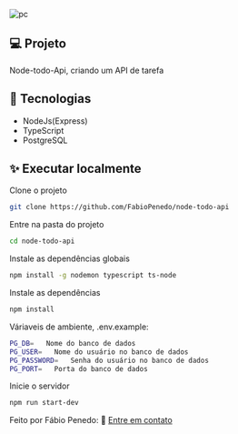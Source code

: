 ![pc](https://user-images.githubusercontent.com/82732587/155041575-8afb2300-26f6-4cf1-a9fb-733b4c9d7770.gif)


## 💻 Projeto

Node-todo-Api, criando um API de tarefa 

## 🧱 Tecnologias

+ NodeJs(Express)
+ TypeScript
+ PostgreSQL

## ✨ Executar localmente

Clone o projeto

```bash
git clone https://github.com/FabioPenedo/node-todo-api
```

Entre na pasta do projeto

```bash
cd node-todo-api
```

Instale as dependências globais

```bash
npm install -g nodemon typescript ts-node
```

Instale as dependências

```bash
npm install
```

Váriaveis de ambiente, .env.example: 

```bash
PG_DB=   Nome do banco de dados
PG_USER=   Nome do usuário no banco de dados
PG_PASSWORD=   Senha do usuário no banco de dados
PG_PORT=   Porta do banco de dados
```

Inicie o servidor

```bash
npm run start-dev
```

Feito por Fábio Penedo: 👋 [Entre em contato](https://www.linkedin.com/in/fabiopenedo/)